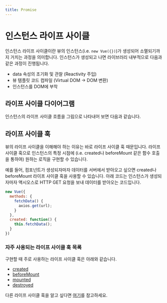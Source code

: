 ```yaml
---
title: Promise
---
```


# 인스턴스 라이프 사이클

인스턴스 라이프 사이클이란 뷰의 인스턴스(i.e. `new Vue({})`)가 생성되어 소멸되기까지 거치는 과정을 의미합니다. 인스턴스가 생성되고 나면 라이브러리 내부적으로 다음과 같은 과정이 진행됩니다.

- data 속성의 초기화 및 관찰 (Reactivity 주입)
- 뷰 템플릿 코드 컴파일 (Virtual DOM -> DOM 변환)
- 인스턴스를 DOM에 부착

## 라이프 사이클 다이어그램

인스턴스의 라이프 사이클 흐름을 그림으로 나타내어 보면 다음과 같습니다.



## 라이프 사이클 훅

뷰의 라이프 사이클을 이해해야 하는 이유는 바로 라이프 사이클 훅 때문입니다. 라이프 사이클 훅으로 인스턴스의 특정 시점에 (i.e. created나 beforeMount 같은 함수 호출을 통하여) 원하는 로직을 구현할 수 있습니다.

예를 들어, 컴포넌트가 생성되자마자 데이터를 서버에서 받아오고 싶으면 created나 beforeMount 라이프 사이클 훅을 사용할 수 있습니다. 아래 코드는 인스턴스가 생성되자마자 액시오스로 HTTP GET 요청을 보내 데이터를 받아오는 코드입니다.

```js
new Vue({
  methods: {
    fetchData() {
      axios.get(url);
    }
  },
  created: function() {
    this.fetchData();
  }
})
```

### 자주 사용되는 라이프 사이클 훅 목록

구현할 때 주로 사용하는 라이프 사이클 훅은 아래와 같습니다.

- [created](https://vuejs.org/v2/api/#created)
- [beforeMount](https://vuejs.org/v2/api/#beforeMount)
- [mounted](https://vuejs.org/v2/api/#mounted)
- [destroyed](https://vuejs.org/v2/api/#destroyed)

다른 라이프 사이클 훅을 알고 싶다면 [여기](https://vuejs.org/v2/api/#Options-Lifecycle-Hooks)를 참고하세요.
